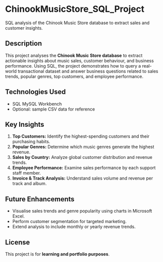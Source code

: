 # ChinookMusicStore_SQL_Project
SQL analysis of the Chinook Music Store database to extract sales and customer insights.

## Description
This project analyses the **Chinook Music Store database** to extract actionable insights about music sales, customer behaviour, and business performance. Using SQL, the project demonstrates how to query a real-world transactional dataset and answer business questions related to sales trends, popular genres, top customers, and employee performance.

## Technologies Used
- SQL MySQL Workbench
- Optional: sample CSV data for reference

## Key Insights
1. **Top Customers:** Identify the highest-spending customers and their purchasing habits.  
2. **Popular Genres:** Determine which music genres generate the highest revenue.  
3. **Sales by Country:** Analyze global customer distribution and revenue trends.  
4. **Employee Performance:** Examine sales performance by each support staff member.  
5. **Invoice & Track Analysis:** Understand sales volume and revenue per track and album.

## Future Enhancements
- Visualise sales trends and genre popularity using charts in Microsoft Excel.  
- Perform customer segmentation for targeted marketing.  
- Extend analysis to include monthly or yearly revenue trends.
   
## License
This project is for **learning and portfolio purposes**.
